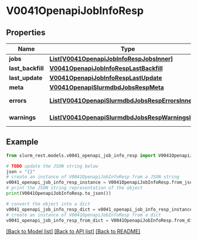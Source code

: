 # V0041OpenapiJobInfoResp


## Properties

Name | Type | Description | Notes
------------ | ------------- | ------------- | -------------
**jobs** | [**List[V0041OpenapiJobInfoRespJobsInner]**](V0041OpenapiJobInfoRespJobsInner.md) | list of jobs | 
**last_backfill** | [**V0041OpenapiJobInfoRespLastBackfill**](V0041OpenapiJobInfoRespLastBackfill.md) |  | 
**last_update** | [**V0041OpenapiJobInfoRespLastUpdate**](V0041OpenapiJobInfoRespLastUpdate.md) |  | 
**meta** | [**V0041OpenapiSlurmdbdJobsRespMeta**](V0041OpenapiSlurmdbdJobsRespMeta.md) |  | [optional] 
**errors** | [**List[V0041OpenapiSlurmdbdJobsRespErrorsInner]**](V0041OpenapiSlurmdbdJobsRespErrorsInner.md) | Query errors | [optional] 
**warnings** | [**List[V0041OpenapiSlurmdbdJobsRespWarningsInner]**](V0041OpenapiSlurmdbdJobsRespWarningsInner.md) | Query warnings | [optional] 

## Example

```python
from slurm_rest.models.v0041_openapi_job_info_resp import V0041OpenapiJobInfoResp

# TODO update the JSON string below
json = "{}"
# create an instance of V0041OpenapiJobInfoResp from a JSON string
v0041_openapi_job_info_resp_instance = V0041OpenapiJobInfoResp.from_json(json)
# print the JSON string representation of the object
print(V0041OpenapiJobInfoResp.to_json())

# convert the object into a dict
v0041_openapi_job_info_resp_dict = v0041_openapi_job_info_resp_instance.to_dict()
# create an instance of V0041OpenapiJobInfoResp from a dict
v0041_openapi_job_info_resp_from_dict = V0041OpenapiJobInfoResp.from_dict(v0041_openapi_job_info_resp_dict)
```
[[Back to Model list]](../README.md#documentation-for-models) [[Back to API list]](../README.md#documentation-for-api-endpoints) [[Back to README]](../README.md)


